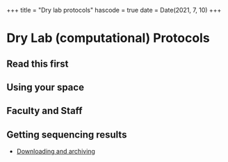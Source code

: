 +++
title = "Dry lab protocols"
hascode = true
date = Date(2021, 7, 10)
+++

# Dry Lab (computational) Protocols

## Read this first

## Using your space

## Faculty and Staff

## Getting sequencing results

- [Downloading and archiving](download/)